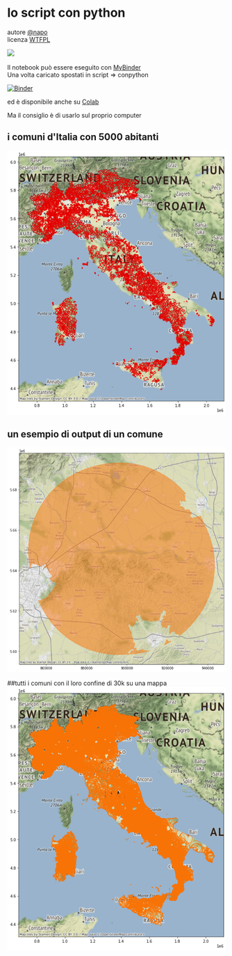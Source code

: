 # lo script con python
autore [@napo](https://github.com/napo/)<br/>
licenza [WTFPL](https://it.wikipedia.org/wiki/WTFPL)

![](https://raw.githubusercontent.com/aborruso/30cappa/main/risorse/2020-12-18_slide_Natale.png)

Il notebook può essere eseguito con [MyBinder](https://mybinder.org/v2/gh/aborruso/30cappa/HEAD)<br/>
Una volta caricato spostati in script => conpython

[![Binder](https://mybinder.org/badge_logo.svg)](https://mybinder.org/v2/gh/aborruso/30cappa/HEAD)

ed è disponibile anche su [Colab](https://colab.research.google.com/drive/1nKTrFCjYKzE-la12QyIRHEmd5GtEZjfD?usp=sharing)

Ma il consiglio è di usarlo sul proprio computer

## i comuni d'Italia con 5000 abitanti
![](https://raw.githubusercontent.com/ondata/30cappa/main/script/conpython/images/comuni_5000_abitanti.jpg)

## un esempio di output di un comune
![](https://raw.githubusercontent.com/ondata/30cappa/main/script/conpython/images/comune30k.png)

##tutti i comuni con il loro confine di 30k su una mappa
![](https://raw.githubusercontent.com/ondata/30cappa/main/script/conpython/images/comnu30k.png)
